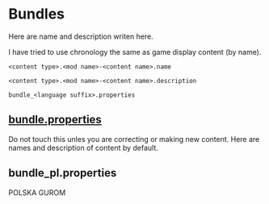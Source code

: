 
# Bundles

Here are name and description writen here.

I have tried to use chronology the same as game display content (by name).

`<content type>.<mod name>-<content name>.name`

`<content type>.<mod name>-<content name>.description`

`bundle_<language suffix>.properties`

## [bundle.properties](https://mindustrygame.github.io/wiki/modding/1-modding/#bundles)

Do not touch this unles you are correcting or making new content.
Here are names and description of content by default.

## bundle_pl.properties

POLSKA GUROM
